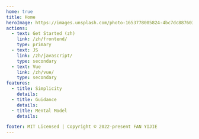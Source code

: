```yaml
---
home: true
title: Home
heroImage: https://images.unsplash.com/photo-1653778005824-4bc7dc887603?ixlib=rb-1.2.1&ixid=MnwxMjA3fDB8MHx0b3BpYy1mZWVkfDE3fGJvOGpRS1RhRTBZfHxlbnwwfHx8fA%3D%3D&auto=format&fit=crop&w=800&q=60
actions:
  - text: Get Started (zh)
    link: /zh/frontend/
    type: primary
  - text: JS
    link: /zh/javascript/
    type: secondary
  - text: Vue
    link: /zh/vue/
    type: secondary
features:
  - title: Simplicity
    details:
  - title: Guidance
    details:
  - title: Mental Model
    details:

footer: MIT Licensed | Copyright © 2022-present FAN YIJIE
---
```

